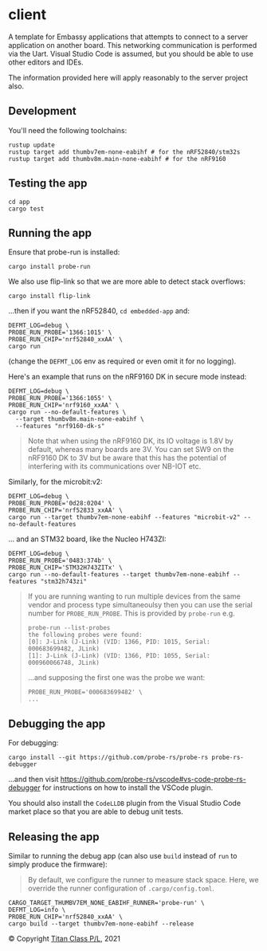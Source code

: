 client
===

A template for Embassy applications that attempts to connect to a server application on another board. This networking
communication is performed via the Uart. Visual Studio Code is assumed, but you should be able to use other editors
and IDEs.

The information provided here will apply reasonably to the server project also.

Development
---

You'll need the following toolchains:

```
rustup update
rustup target add thumbv7em-none-eabihf # for the nRF52840/stm32s
rustup target add thumbv8m.main-none-eabihf # for the nRF9160
```

Testing the app
---

```
cd app
cargo test
```

Running the app
---

Ensure that probe-run is installed:

```
cargo install probe-run
```

We also use flip-link so that we are more able to detect stack overflows:

```
cargo install flip-link
```

...then if you want the nRF52840, `cd embedded-app` and:

```
DEFMT_LOG=debug \
PROBE_RUN_PROBE='1366:1015' \
PROBE_RUN_CHIP='nrf52840_xxAA' \
cargo run
```

(change the `DEFMT_LOG` env as required or even omit it for no logging).

Here's an example that runs on the nRF9160 DK in secure mode instead:

```
DEFMT_LOG=debug \
PROBE_RUN_PROBE='1366:1055' \
PROBE_RUN_CHIP='nrf9160_xxAA' \
cargo run --no-default-features \
  --target thumbv8m.main-none-eabihf \
  --features "nrf9160-dk-s"
```

> Note that when using the nRF9160 DK, its IO voltage is 1.8V by default, whereas many boards are
> 3V. You can set SW9 on the nRF9160 DK to 3V but be aware that this has the potential of 
> interfering with its communications over NB-IOT etc.

Similarly, for the microbit:v2:

```
DEFMT_LOG=debug \
PROBE_RUN_PROBE='0d28:0204' \
PROBE_RUN_CHIP='nrf52833_xxAA' \
cargo run --target thumbv7em-none-eabihf --features "microbit-v2" --no-default-features
```

... and an STM32 board, like the Nucleo H743ZI:

```
DEFMT_LOG=debug \
PROBE_RUN_PROBE='0483:374b' \
PROBE_RUN_CHIP='STM32H743ZITx' \
cargo run --no-default-features --target thumbv7em-none-eabihf --features "stm32h743zi"
```

> If you are running wanting to run multiple devices from the same vendor and process type simultaneoulsy then you can use
> the serial number for `PROBE_RUN_PROBE`. This is provided by `probe-run` e.g.
> ```
> probe-run --list-probes
> the following probes were found:
> [0]: J-Link (J-Link) (VID: 1366, PID: 1015, Serial: 000683699482, JLink)
> [1]: J-Link (J-Link) (VID: 1366, PID: 1055, Serial: 000960066748, JLink)
> ```
>
> ...and supposing the first one was the probe we want:
> ```
> PROBE_RUN_PROBE='000683699482' \
> ...
> ```

Debugging the app
---

For debugging:

```
cargo install --git https://github.com/probe-rs/probe-rs probe-rs-debugger
```

...and then visit https://github.com/probe-rs/vscode#vs-code-probe-rs-debugger for instructions on 
how to install the VSCode plugin.

You should also install the `CodeLLDB` plugin from the Visual Studio Code market place so that you are
able to debug unit tests.

Releasing the app
---

Similar to running the debug app (can also use `build` instead of `run` to simply produce the firmware):

> By default, we configure the runner to measure stack space. Here, we
> override the runner configuration of `.cargo/config.toml`.

```
CARGO_TARGET_THUMBV7EM_NONE_EABIHF_RUNNER='probe-run' \
DEFMT_LOG=info \
PROBE_RUN_CHIP='nrf52840_xxAA' \
cargo build --target thumbv7em-none-eabihf --release
```

© Copyright [Titan Class P/L](https://www.titanclass.com.au/), 2021
